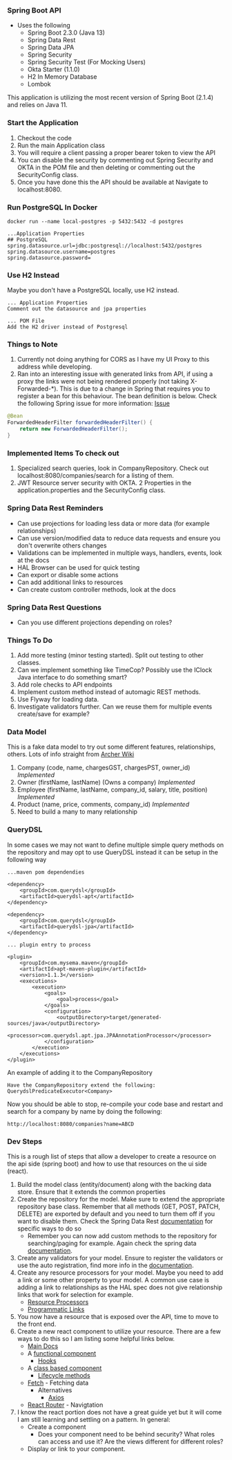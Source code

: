 ### Spring Boot API

* Uses the following
  * Spring Boot 2.3.0 (Java 13)
  * Spring Data Rest
  * Spring Data JPA
  * Spring Security
  * Spring Security Test (For Mocking Users)
  * Okta Starter (1.1.0)
  * H2 In Memory Database
  * Lombok
  
This application is utilizing the most recent version of Spring Boot (2.1.4) and relies on Java 11.

### Start the Application

1. Checkout the code
1. Run the main Application class
1. You will require a client passing a proper bearer token to view the API
1. You can disable the security by commenting out Spring Security and OKTA in the POM file and then deleting or commenting out the SecurityConfig class.
1. Once you have done this the API should be available at Navigate to localhost:8080.

### Run PostgreSQL In Docker
```
docker run --name local-postgres -p 5432:5432 -d postgres
```

```
...Application Properties
## PostgreSQL
spring.datasource.url=jdbc:postgresql://localhost:5432/postgres
spring.datasource.username=postgres
spring.datasource.password=
```

### Use H2 Instead
Maybe you don't have a PostgreSQL locally, use H2 instead.
```
... Application Properties
Comment out the datasource and jpa properties
```

```
... POM File
Add the H2 driver instead of Postgresql
```
### Things to Note

1. Currently not doing anything for CORS as I have my UI Proxy to this address while developing.
1. Ran into an interesting issue with generated links from API, if using a proxy the links were not being
rendered properly (not taking X-Forwarded-*).  This is due to a change in Spring that requires you to register
a bean for this behaviour.  The bean definition is below.  Check the following Spring issue for more information: [Issue](https://www.google.com/url?q=https://github.com/spring-projects/spring-hateoas/issues/862)

```java
@Bean
ForwardedHeaderFilter forwardedHeaderFilter() {
    return new ForwardedHeaderFilter();
}
```

### Implemented Items To check out

1. Specialized search queries, look in CompanyRepository.  Check out localhost:8080/companies/search for a listing of them.
1. JWT Resource server security with OKTA.  2 Properties in the application.properties and the SecurityConfig class. 

### Spring Data Rest Reminders

* Can use projections for loading less data or more data (for example relationships)
* Can use version/modified data to reduce data requests and ensure you don't overwrite others changes
* Validations can be implemented in multiple ways, handlers, events, look at the docs
* HAL Browser can be used for quick testing
* Can export or disable some actions 
* Can add additional links to resources
* Can create custom controller methods, look at the docs

### Spring Data Rest Questions

* Can you use different projections depending on roles?

### Things To Do

1. Add more testing (minor testing started).  Split out testing to other classes.
1. Can we implement something like TimeCop?  Possibly use the IClock Java interface to do something smart?
1. Add role checks to API endpoints
1. Implement custom method instead of automagic REST methods.
1. Use Flyway for loading data.
1. Investigate validators further.  Can we reuse them for multiple events create/save for example?

### Data Model
This is a fake data model to try out some different features, relationships, others.  Lots of info straight from [Archer Wiki](https://archer.fandom.com)

1. Company (code, name, chargesGST, chargesPST, owner_id) *Implemented*
1. Owner (firstName, lastName) (Owns a company) *Implemented*
1. Employee (firstName, lastName, company_id, salary, title, position) *Implemented*
1. Product (name, price, comments, company_id) *Implemented*
1. Need to build a many to many relationship

### QueryDSL
In some cases we may not want to define multiple simple query methods on the repository and may opt to use QueryDSL instead
it can be setup in the following way

```
...maven pom dependendies

<dependency>
    <groupId>com.querydsl</groupId>
    <artifactId>querydsl-apt</artifactId>
</dependency>

<dependency>
    <groupId>com.querydsl</groupId>
    <artifactId>querydsl-jpa</artifactId>
</dependency>

... plugin entry to process

<plugin>
    <groupId>com.mysema.maven</groupId>
    <artifactId>apt-maven-plugin</artifactId>
    <version>1.1.3</version>
    <executions>
        <execution>
            <goals>
                <goal>process</goal>
            </goals>
            <configuration>
                <outputDirectory>target/generated-sources/java</outputDirectory>
                <processor>com.querydsl.apt.jpa.JPAAnnotationProcessor</processor>
            </configuration>
        </execution>
    </executions>
</plugin>
```

An example of adding it to the CompanyRepository

```
Have the CompanyRepository extend the following: QuerydslPredicateExecutor<Company>
```

Now you should be able to stop, re-compile your code base and restart and search for a company by name by doing the following:
```
http://localhost:8080/companies?name=ABCD
```

### Dev Steps
This is a rough list of steps that allow a developer to create a resource on the api side (spring boot) and how to
use that resources on the ui side (react).

1. Build the model class (entity/document) along with the backing data store.  Ensure that it extends the common properties
1. Create the repository for the model.  Make sure to extend the appropriate repository base class.  Remember that all
methods (GET, POST, PATCH, DELETE) are exported by default and you need to turn them off if you want to disable them.  Check
the Spring Data Rest [documentation](https://docs.spring.io/spring-data/rest/docs/current/reference/html/#repository-resources.collection-resource) for specific ways to do so
    * Remember you can now add custom methods to the repository for searching/paging for example.  Again check the spring
    data [documentation](https://docs.spring.io/spring-data/jpa/docs/current/reference/html/#repositories.query-methods.query-creation).
1. Create any validators for your model.  Ensure to register the validators or use the auto registration, find more info
in the [documentation](https://docs.spring.io/spring-data/rest/docs/current/reference/html/#validation).
1. Create any resource processors for your model.  Maybe you need to add a link or some other property to your model.  A common use
case is adding a link to relationships as the HAL spec does not give relationship links that work for selection for example.
    * [Resource Processors](https://docs.spring.io/spring-data/rest/docs/current/reference/html/#_the_resourceprocessor_interface)
    * [Programmatic Links](https://docs.spring.io/spring-data/rest/docs/current/reference/html/#_programmatic_links) 
1. You now have a resource that is exposed over the API, time to move to the front end.
1. Create a new react component to utilize your resource.  There are a few ways to do this so I am listing some helpful
links below.
    * [Main Docs](https://reactjs.org/docs/getting-started.html)
    * A [functional component](https://reactjs.org/docs/components-and-props.html#function-and-class-components)
        * [Hooks](https://reactjs.org/docs/hooks-intro.html)
    * A [class based component](https://reactjs.org/docs/components-and-props.html#function-and-class-components)
        * [Lifecycle methods](https://reactjs.org/docs/state-and-lifecycle.html#adding-lifecycle-methods-to-a-class)
    * [Fetch](https://developer.mozilla.org/en-US/docs/Web/API/Fetch_API) - Fetching data 
        * Alternatives
            * [Axios](https://github.com/axios/axios)
    * [React Router](https://reacttraining.com/react-router/web/guides/quick-start) - Navigtation 
1. I know the react portion does not have a great guide yet but it will come I am still learning and settling on a pattern.
In general:
    * Create a component
        * Does your component need to be behind security?  What roles can access and use it?  Are the views different for
        different roles?
    * Display or link to your component.